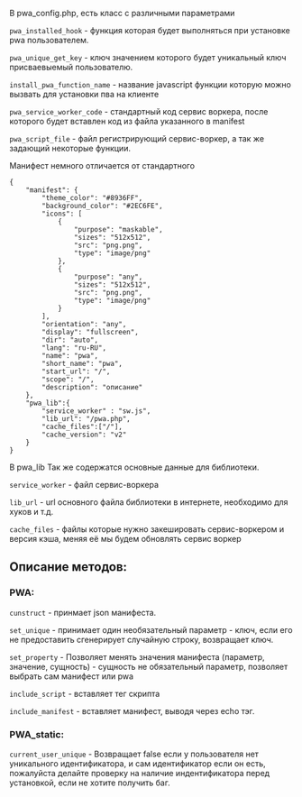 В pwa_config.php, есть класс с различными параметрами

`pwa_installed_hook` - функция которая будет выполняться при установке pwa пользователем.

`pwa_unique_get_key` - ключ значением которого будет уникальный ключ присваевыемый пользователю.

`install_pwa_function_name` - название javascript функции которую можно вызвать для установки пва на клиенте

`pwa_service_worker_code` - стандартный код сервис воркера, после которого будет вставлен код из файла указанного в manifest

`pwa_script_file` - файл регистрирующий сервис-воркер, а так же задающий некоторые функции.

Манифест немного отличается от стандартного
```
{
    "manifest": {
        "theme_color": "#8936FF",
        "background_color": "#2EC6FE",
        "icons": [
            {
                "purpose": "maskable",
                "sizes": "512x512",
                "src": "png.png",
                "type": "image/png"
            },
            {
                "purpose": "any",
                "sizes": "512x512",
                "src": "png.png",
                "type": "image/png"
            }
        ],
        "orientation": "any",
        "display": "fullscreen",
        "dir": "auto",
        "lang": "ru-RU",
        "name": "pwa",
        "short_name": "pwa",
        "start_url": "/",
        "scope": "/",
        "description": "описание"
    },
    "pwa_lib":{
        "service_worker" : "sw.js",
        "lib_url": "/pwa.php",
        "cache_files":["/"],
        "cache_version": "v2"
    }
}
```
В pwa_lib Так же содержатся основные данные для библиотеки.

`service_worker` - файл сервис-воркера

`lib_url` - url основного файла библиотеки в интернете, необходимо для хуков и т.д.

`cache_files` - файлы которые нужно закешировать сервис-воркером и версия кэша, меняя её мы будем обновлять сервис воркер

## Описание методов:
### PWA:
`cunstruct` - принмает json манифеста.

`set_unique` - принимает один необязательный параметр - ключ, если его не предоставить сгенерирует случайную строку, возвращает ключ.

`set_property` - Позволяет менять значения манифеста (параметр, значение, сущность) - сущность не обязательный параметр, позволяет выбрать сам манифест или pwa

`include_script` - вставляет тег скрипта

`include_manifest` - вставляет манифест, выводя через echo тэг.

### PWA_static:
`current_user_unique` - Возвращает false если у пользователя нет уникального идентификатора, и сам идентификатор если он есть, пожалуйста делайте проверку на наличие индентификатора перед установкой, если не хотите получить баг.


